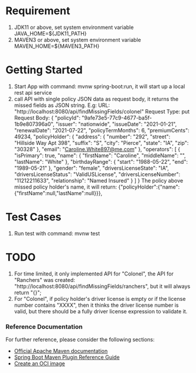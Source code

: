 # Requirement
1. JDK11 or above, set system environment variable JAVA_HOME=${JDK11_PATH}
2. MAVEN3 or above, set system environment variable MAVEN_HOME=${MAVEN3_PATH}

# Getting Started
1. Start App with command: mvnw spring-boot:run, it will start up a local rest api service
2. call API with single policy JSON data as request body, it returns the missed fields as JSON string.
  E.g: 
   URL: "http://localhost:8080/api/findMissingFields/colonel"
   Request Type: put
   Request Body: 
   {
    "policyId": "9afe73e5-77c9-4677-ba5f-1b9e807396a0",
    "issuer": "nationwide",
    "issueDate": "2021-01-21",
    "renewalDate": "2021-07-22",
    "policyTermMonths": 6,
    "premiumCents": 49234,
    "policyHolder": {
      "address": {
        "number": "292",
        "street": "Hillside Way Apt 398",
        "suffix": "S",
        "city": "Pierce",
        "state": "IA",
        "zip": "30328"
      },
      "email": "Caroline.White897@me.com"
    },
    "operators": [
      {
        "isPrimary": true,
        "name": {
          "firstName": "Caroline",
          "middleName": "",
          "lastName": "White"
        },
        "birthdayRange": {
          "start": "1988-05-22",
          "end": "1989-05-21"
        },
        "gender": "female",
        "driversLicenseState": "IA",
        "driversLicenseStatus": "ValidUSLicense",
        "driversLicenseNumber": "11212211633",
        "relationship": "Named Insured"
      }
    ]
  }
  The policy above missed policy holder's name, it will return: {"policyHolder":{"name":{"firstName":null,"lastName":null}}}, 

# Test Cases
1. Run test with command: mvnw test

# TODO
1. For time limited, it only implemented API for "Colonel", the API for "Ranchers" was created: "http://localhost:8080/api/findMissingFields/ranchers", but it will always return "{}";
2. For "Colonel", if policy holder's driver license is empty or if the license number contains "XXXX", then it thinks the driver license number is valid, but there should be a fully driver license expression to validate it. 


### Reference Documentation
For further reference, please consider the following sections:

* [Official Apache Maven documentation](https://maven.apache.org/guides/index.html)
* [Spring Boot Maven Plugin Reference Guide](https://docs.spring.io/spring-boot/docs/2.4.5/maven-plugin/reference/html/)
* [Create an OCI image](https://docs.spring.io/spring-boot/docs/2.4.5/maven-plugin/reference/html/#build-image)

